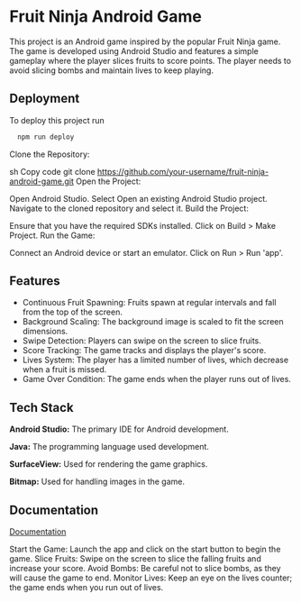 
# Fruit Ninja Android Game


This project is an Android game inspired by the popular Fruit Ninja game. The game is developed using Android Studio and features a simple gameplay where the player slices fruits to score points. The player needs to avoid slicing bombs and maintain lives to keep playing.


## Deployment

To deploy this project run

```bash
  npm run deploy
```

Clone the Repository:

sh
Copy code
git clone https://github.com/your-username/fruit-ninja-android-game.git
Open the Project:

Open Android Studio.
Select Open an existing Android Studio project.
Navigate to the cloned repository and select it.
Build the Project:

Ensure that you have the required SDKs installed.
Click on Build > Make Project.
Run the Game:

Connect an Android device or start an emulator.
Click on Run > Run 'app'.
## Features

- Continuous Fruit Spawning: Fruits spawn at regular intervals and fall from the top of the screen.
- Background Scaling: The background image is scaled to fit the screen dimensions.
- Swipe Detection: Players can swipe on the screen to slice fruits.
- Score Tracking: The game tracks and displays the player's score.
- Lives System: The player has a limited number of lives, which decrease when a fruit is missed.
- Game Over Condition: The game ends when the player runs out of lives.


## Tech Stack

**Android Studio:** The primary IDE for Android development.

**Java:** The programming language used development.

**SurfaceView:** Used for rendering the game graphics.

**Bitmap:** Used for handling images in the game.


## Documentation

[Documentation](https://linktodocumentation)

Start the Game: Launch the app and click on the start button to begin the game.
Slice Fruits: Swipe on the screen to slice the falling fruits and increase your score.
Avoid Bombs: Be careful not to slice bombs, as they will cause the game to end.
Monitor Lives: Keep an eye on the lives counter; the game ends when you run out of lives.
